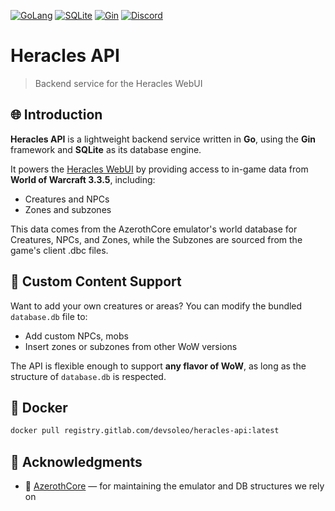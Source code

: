 [![GoLang](https://img.shields.io/badge/Go-00ADD8?logo=go&logoColor=white&style=for-the-badge)](https://golang.org/)
[![SQLite](https://img.shields.io/badge/SQLite-003B57?logo=sqlite&logoColor=white&style=for-the-badge)](https://sqlite.org/)
[![Gin](https://img.shields.io/badge/Gin-00A97F?style=for-the-badge)](https://gin-gonic.com/)
[![Discord](https://img.shields.io/discord/1070782232219877477?color=7289da&label=Discord&logo=discord&style=for-the-badge)](https://discord.gg/vhs87h6fvD)

# Heracles API

> Backend service for the Heracles WebUI

## 🌐 Introduction

**Heracles API** is a lightweight backend service written in **Go**, using the **Gin** framework and **SQLite** as its database engine.

It powers the [Heracles WebUI](https://gitlab.com/devsoleo/heracles-webui) by providing access to in-game data from **World of Warcraft 3.3.5**, including:

- Creatures and NPCs
- Zones and subzones

This data comes from the AzerothCore emulator's world database for Creatures, NPCs, and Zones, while the Subzones are sourced from the game's client .dbc files.

## 🧩 Custom Content Support

Want to add your own creatures or areas?
You can modify the bundled `database.db` file to:

- Add custom NPCs, mobs 
- Insert zones or subzones from other WoW versions

The API is flexible enough to support **any flavor of WoW**, as long as the structure of `database.db` is respected.

## 🐳 Docker

```bash
docker pull registry.gitlab.com/devsoleo/heracles-api:latest
```

## 🙏 Acknowledgments

- 💖 [AzerothCore](https://github.com/azerothcore/azerothcore-wotlk) — for maintaining the emulator and DB structures we rely on